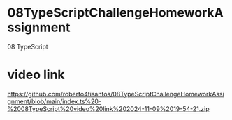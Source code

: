 # 08TypeScriptChallengeHomeworkAssignment
08 TypeScript

# video link
https://github.com/roberto4tisantos/08TypeScriptChallengeHomeworkAssignment/blob/main/index.ts%20-%2008TypeScript%20video%20link%202024-11-09%2019-54-21.zip

